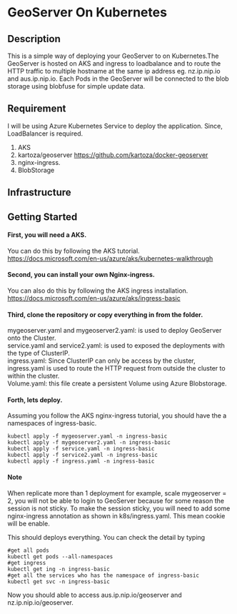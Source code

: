# GeoServer On Kubernetes 
## Description

This is a simple way of deploying your GeoServer to on Kubernetes.The GeoServer is hosted on 
AKS and ingress to loadbalance and to route the HTTP traffic to multiple hostname at 
the same ip address eg. nz.ip.nip.io and aus.ip.nip.io. Each Pods in the GeoServer will be 
connected to the blob storage using blobfuse for simple update data.  

## Requirement
I will be using Azure Kubernetes Service to deploy the application. Since, LoadBalancer is required.
1. AKS
2. kartoza/geoserver https://github.com/kartoza/docker-geoserver
3. nginx-ingress.
4. BlobStorage
## Infrastructure


## Getting Started
#### First, you will need a AKS. 
You can do this by following the AKS tutorial.
https://docs.microsoft.com/en-us/azure/aks/kubernetes-walkthrough

#### Second, you can install your own Nginx-ingress.
You can also do this by following the AKS ingress installation. 
https://docs.microsoft.com/en-us/azure/aks/ingress-basic

#### Third, clone the repository or copy everything in from the folder.
mygeoserver.yaml and mygeoserver2.yaml: is used to deploy GeoServer onto the Cluster.<br> 
service.yaml and service2.yaml: is used to exposed the deployments with the type of 
ClusterIP.<br>
ingress.yaml: Since ClusterIP can only be access by the cluster, ingress.yaml is used to route 
the HTTP request from outside the cluster to within the cluster. <br>
Volume.yaml: this file create a persistent Volume using Azure Blobstorage.

#### Forth, lets deploy.
Assuming you follow the AKS nginx-ingress tutorial, you should have the a namespaces of 
ingress-basic.
```
kubectl apply -f mygeoserver.yaml -n ingress-basic
kubectl apply -f mygeoserver2.yaml -n ingress-basic
kubectl apply -f service.yaml -n ingress-basic
kubectl apply -f service2.yaml -n ingress-basic
kubectl apply -f ingress.yaml -n ingress-basic
```
#### Note
When replicate more than 1 deployment for example, scale mygeoserver = 2, you will not be able 
to login to GeoServer because for some reason the session is not sticky. To make the session 
sticky, you will need to add some nginx-ingress annotation as shown in k8s/ingress.yaml. This 
mean cookie will be enable.

This should deploys everything. You can check the detail by typing
```
#get all pods
kubectl get pods --all-namespaces
#get ingress
kubectl get ing -n ingress-basic
#get all the services who has the namespace of ingress-basic 
kubectl get svc -n ingress-basic
```
Now you should able to access aus.ip.nip.io/geoserver and nz.ip.nip.io/geoserver.
